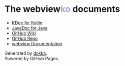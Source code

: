 # The webview<span style="color: #b59aed">ko</span> documents

- [KDoc for Kotlin](https://winterreisender.github.io/webviewko/kdoc/index.html)
- [JavaDoc for Java](https://winterreisender.github.io/webviewko/javadoc/index.html)
- [GitHub Wiki](https://github.com/Winterreisender/webviewko/wiki)
- [GitHub Repo](https://github.com/Winterreisender/webviewko)
- [webview Documentation](https://webview.dev/)

Generated by [dokka](https://github.com/Kotlin/dokka).  
Powered by GitHub Pages.
